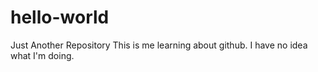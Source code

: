 # hello-world
Just Another Repository
This is me learning about github.  I have no idea what I'm doing.  
